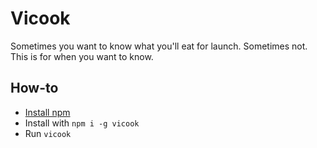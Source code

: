 # Vicook
Sometimes you want to know what you'll eat for launch. Sometimes not.
This is for when you want to know.

## How-to
* [Install npm](https://lmgtfy.com/?q=how+to+install+npm)
* Install with `npm i -g vicook`
* Run `vicook`
